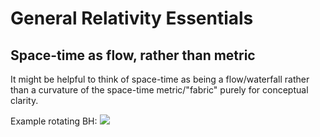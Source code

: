 # General Relativity Essentials

## Space-time as flow, rather than metric

It might be helpful to think of space-time as being a flow/waterfall rather than a curvature of the space-time metric/"fabric" purely for conceptual clarity. 

Example rotating BH:
![](https://bigthink.com/wp-content/uploads/2021/11/kerr_waterfall.gif)